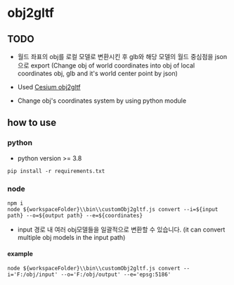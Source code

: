 # obj2gltf
## TODO
- 월드 좌표의 obj를 로컬 모델로 변환시킨 후 glb와 해당 모델의 월드 중심점을 json으로 export
(Change obj of world coordinates into obj of local coordinates obj, glb and it's world center point by json)


- Used [Cesium obj2gltf](https://github.com/CesiumGS/obj2gltf)
- Change obj's coordinates system by using python module
    


## how to use

### python
- python version >= 3.8
```
pip install -r requirements.txt
```


### node 
```
npm i 
node ${workspaceFolder}\\bin\\customObj2gltf.js convert --i=${input path} --o=${output path} --e=${coordinates}
```
- input 경로 내 여러 obj모델들을 일괄적으로 변환할 수 있습니다.
(it can convert multiple obj models in the input path)


#### example
```
node ${workspaceFolder}\\bin\\customObj2gltf.js convert --i='F:/obj/input' --o='F:/obj/output' --e='epsg:5186'
```

